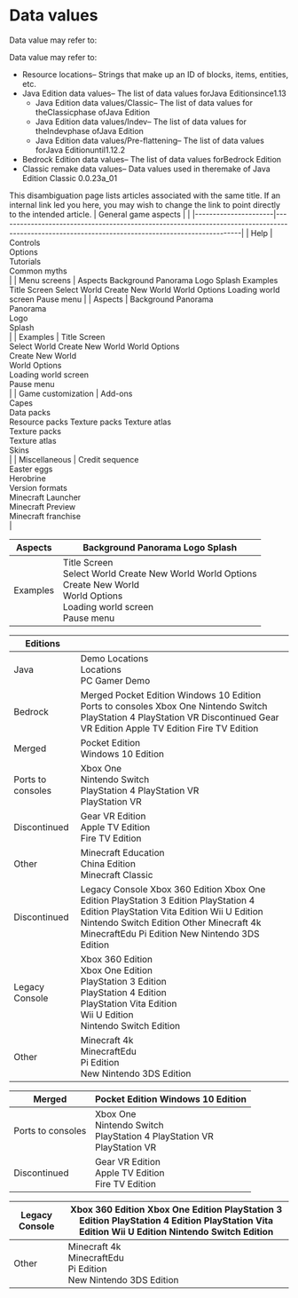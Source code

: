 # Data values
Data value may refer to:

Data value may refer to:

- Resource locations– Strings that make up an ID of blocks, items, entities, etc.
- Java Edition data values– The list of data values forJava Editionsince1.13
	- Java Edition data values/Classic– The list of data values for theClassicphase ofJava Edition
	- Java Edition data values/Indev– The list of data values for theIndevphase ofJava Edition
	- Java Edition data values/Pre-flattening– The list of data values forJava Editionuntil1.12.2
- Bedrock Edition data values– The list of data values forBedrock Edition
- Classic remake data values– Data values used in theremake of Java Edition Classic 0.0.23a_01

 This disambiguation page lists articles associated with the same title. If an internal link led you here, you may wish to change the link to point directly to the intended article.
| General game aspects |                                                                                                                                                  |
|----------------------|--------------------------------------------------------------------------------------------------------------------------------------------------|
| Help                 | Controls<br/>Options<br/>Tutorials<br/>Common myths<br/>                                                                                         |
| Menu screens         | Aspects   Background Panorama Logo Splash   Examples   Title Screen Select World Create New World World Options Loading world screen Pause menu  |
| Aspects              | Background Panorama<br/>Panorama<br/>Logo<br/>Splash<br/>                                                                                        |
| Examples             | Title Screen<br/>Select World Create New World World Options<br/>Create New World<br/>World Options<br/>Loading world screen<br/>Pause menu<br/> |
| Game customization   | Add-ons<br/>Capes<br/>Data packs<br/>Resource packs Texture packs Texture atlas<br/>Texture packs<br/>Texture atlas<br/>Skins<br/>               |
| Miscellaneous        | Credit sequence<br/>Easter eggs<br/>Herobrine<br/>Version formats<br/>Minecraft Launcher<br/>Minecraft Preview<br/>Minecraft franchise<br/>      |

| Aspects  | Background Panorama Logo Splash                                                                                                                  |
|----------|--------------------------------------------------------------------------------------------------------------------------------------------------|
| Examples | Title Screen<br/>Select World Create New World World Options<br/>Create New World<br/>World Options<br/>Loading world screen<br/>Pause menu<br/> |

| Editions          |                                                                                                                                                                                                                                       |
|-------------------|---------------------------------------------------------------------------------------------------------------------------------------------------------------------------------------------------------------------------------------|
| Java              | Demo Locations<br/>Locations<br/>PC Gamer Demo<br/>                                                                                                                                                                                   |
| Bedrock           | Merged   Pocket Edition Windows 10 Edition   Ports to consoles   Xbox One Nintendo Switch PlayStation 4 PlayStation VR   Discontinued   Gear VR Edition Apple TV Edition Fire TV Edition                                              |
| Merged            | Pocket Edition<br/>Windows 10 Edition<br/>                                                                                                                                                                                            |
| Ports to consoles | Xbox One<br/>Nintendo Switch<br/>PlayStation 4 PlayStation VR<br/>PlayStation VR<br/>                                                                                                                                                 |
| Discontinued      | Gear VR Edition<br/>Apple TV Edition<br/>Fire TV Edition<br/>                                                                                                                                                                         |
| Other             | Minecraft Education<br/>China Edition<br/>Minecraft Classic<br/>                                                                                                                                                                      |
| Discontinued      | Legacy Console   Xbox 360 Edition Xbox One Edition PlayStation 3 Edition PlayStation 4 Edition PlayStation Vita Edition Wii U Edition Nintendo Switch Edition   Other   Minecraft 4k MinecraftEdu Pi Edition New Nintendo 3DS Edition |
| Legacy Console    | Xbox 360 Edition<br/>Xbox One Edition<br/>PlayStation 3 Edition<br/>PlayStation 4 Edition<br/>PlayStation Vita Edition<br/>Wii U Edition<br/>Nintendo Switch Edition<br/>                                                             |
| Other             | Minecraft 4k<br/>MinecraftEdu<br/>Pi Edition<br/>New Nintendo 3DS Edition<br/>                                                                                                                                                        |

| Merged            | Pocket Edition Windows 10 Edition                                                     |
|-------------------|---------------------------------------------------------------------------------------|
| Ports to consoles | Xbox One<br/>Nintendo Switch<br/>PlayStation 4 PlayStation VR<br/>PlayStation VR<br/> |
| Discontinued      | Gear VR Edition<br/>Apple TV Edition<br/>Fire TV Edition<br/>                         |

| Legacy Console | Xbox 360 Edition Xbox One Edition PlayStation 3 Edition PlayStation 4 Edition PlayStation Vita Edition Wii U Edition Nintendo Switch Edition |
|----------------|----------------------------------------------------------------------------------------------------------------------------------------------|
| Other          | Minecraft 4k<br/>MinecraftEdu<br/>Pi Edition<br/>New Nintendo 3DS Edition<br/>                                                               |


